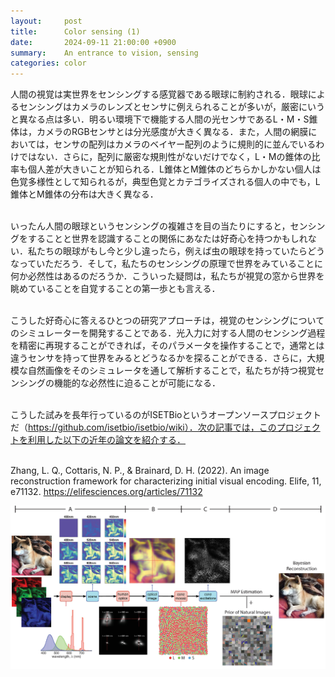 ```yaml
---
layout:     post
title:      Color sensing (1)
date:       2024-09-11 21:00:00 +0900
summary:    An entrance to vision, sensing
categories: color
---
```


人間の視覚は実世界をセンシングする感覚器である眼球に制約される．眼球によるセンシングはカメラのレンズとセンサに例えられることが多いが，厳密にいうと異なる点は多い．明るい環境下で機能する人間の光センサであるL・M・S錐体は，カメラのRGBセンサとは分光感度が大きく異なる．また，人間の網膜においては，センサの配列はカメラのベイヤー配列のように規則的に並んでいるわけではない．さらに，配列に厳密な規則性がないだけでなく，L・Mの錐体の比率も個人差が大きいことが知られる．L錐体とM錐体のどちらかしかない個人は色覚多様性として知られるが，典型色覚とカテゴライズされる個人の中でも，L錐体とM錐体の分布は大きく異なる．
<br><br>

いったん人間の眼球というセンシングの複雑さを目の当たりにすると，センシングをすることと世界を認識することの関係にあなたは好奇心を持つかもしれない．私たちの眼球がもし今と少し違ったら，例えば虫の眼球を持っていたらどうなっていただろう．そして，私たちのセンシングの原理で世界をみていることに何か必然性はあるのだろうか．こういった疑問は，私たちが視覚の窓から世界を眺めていることを自覚することの第一歩とも言える．
<br><br>

こうした好奇心に答えるひとつの研究アプローチは，視覚のセンシングについてのシミュレーターを開発することである．光入力に対する人間のセンシング過程を精密に再現することができれば，そのパラメータを操作することで，通常とは違うセンサを持って世界をみるとどうなるかを探ることができる．さらに，大規模な自然画像をそのシミュレータを通して解析することで，私たちが持つ視覚センシングの機能的な必然性に迫ることが可能になる．
<br><br>

こうした試みを長年行っているのがISETBioというオープンソースプロジェクトだ（https://github.com/isetbio/isetbio/wiki）．次の記事では，このプロジェクトを利用した以下の近年の論文を紹介する．
<br><br>

Zhang, L. Q., Cottaris, N. P., & Brainard, D. H. (2022). An image reconstruction framework for characterizing initial visual encoding. Elife, 11, e71132.
https://elifesciences.org/articles/71132

![Zhang_et_al_2022](../images/elife-71132-fig1-v3.jpg "Zhang_et_al_2022")
